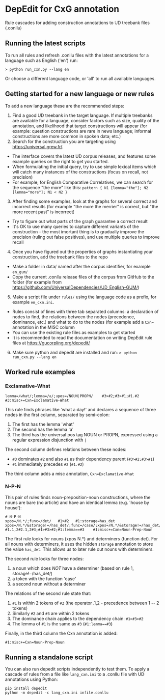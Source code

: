 # DepEdit for CxG annotation

Rule cascades for adding construction annotations to UD treebank files (.conllu)

## Running the latest scripts

To run all rules and refresh .conllu files with the latest annotations for a language such as English ('en') run:

`> python run_cxn.py --lang en`

Or choose a different language code, or 'all' to run all available languages.

## Getting started for a new language or new rules

To add a new language these are the recommended steps:

1. Find a good UD treebank in the target language. If multiple treebanks are available for a language, consider factors such as size, quality of the annotation, and likelihood that target constructions will appear (for example: question constructions are rare in news language; informal constructions are more common in spoken data; etc.)
2. Search for the construction you are targeting using https://universal.grew.fr/. 
  * The interface covers the latest UD corpus releases, and features some example queries on the right to get you started. 
  * When formulating the initial query, try to use simple lexical items which will catch many instances of the constructions (focus on recall, not precision)
  * For example, for English Comparative Correlatives, we can search for the sequence "the more" like this: `pattern { N1 [lemma="the"]; N2 [lemma="more"]; N1 < N2 }`
3. After finding some examples, look at the graphs for several correct and incorrect results (for example "the more the merrier" is correct, but "the more recent past" is incorrect)
  * Try to figure out what parts of the graph guarantee a correct result
  * It's OK to use many queries to capture different variants of the construction - the most imortant thing is to gradually improve the precision (ruling out false positives), and use multiple queries to improve recall
4. Once you have figured out the properties of graphs instantiating your construction, add the treebank files to the repo
  * Make a folder in data/ named after the corpus identifier, for example `en_gum/`
  * Copy the current .conllu release files of the corpus from GitHub to the folder (for example from https://github.com/UniversalDependencies/UD_English-GUM/)
5. Make a script file under `rules/` using the language code as a prefix, for example `en_cxn.ini`.
  * Rules consist of lines with three tab separated columns: a declaration of nodes to find, the relations between the nodes (precedence, dominance, etc.) and what to do to the nodes (for example add a `Cxn=` annotation in the MISC column
  * You can use the existing rule files as examples to get started
  * It is recommended to read the documentation on writing DepEdit rule files at https://gucorpling.org/depedit/
6. Make sure python and depedit are installed and run: `> python run_cxn.py --lang en`


## Worked rule examples

### Exclamative-What

```
lemma=/what/;lemma=/a/;upos=/NOUN|PROPN/	#3>#2;#3>#1;#1.#2	#3:misc+=Cxn=Exclamative-What
```

This rule finds phrases like 'what a day!' and declares a sequence of three nodes in the first column, separated by semi-colon:

  1. The first has the lemma 'what'
  2. The second has the lemma 'a'
  3. The third has the universal pos tag NOUN or PROPN, expressed using a regular expression disjunction with `|`

The second column defines relations between these nodes:

  * `#3` dominates `#2` and also `#1` as their dependency parent (`#3>#2;#3>#1`)
  * `#1` immediately precedes `#2` (`#1.#2`)

The third column adds a misc annotation, `Cxn=Exclamative-What`

### N-P-N

This pair of rules finds noun-preposition-noun constructions, where the nouns are bare (no article) and have an identical lemma (e.g. 'house by house'):

```
# N-P-N
xpos=/N.*/;func=/det/	#1>#2	#1:storage=has_det
xpos=/N.*/&storage!=/has_det/;func=/case/;xpos=/N.*/&storage!=/has_det/	#1.1,2#2.1,2#3;#1>#3>#2;#1:lemma==#3	#1:misc+=Cxn=Noun-Prep-Noun
```

The first rule looks for nouns (xpos N.*) and determiners (function det). For all nouns with determiners, it uses the hidden `storage` annotation to store the value `has_det`. This allows us to later rule out nouns with determiners.

The second rule looks for three nodes:
  1. a noun which does *NOT* have a determiner (based on rule 1, storage!=/has_det/)
  2. a token with the function 'case'
  3. a second noun without a determiner
  
The relations of the second rule state that:

1. `#1` is within 2 tokens of `#2` (the operator .1,2 - precedence between 1 -- 2 tokens)
2. Similarly `#2` and `#3` are within 2 tokens
3. The dominance chain applies to the dependency chain: `#1>#3>#2`
4. The lemma of `#1` is the same as `#3` (`#1:lemma==#3`)

Finally, in the third column the Cxn annotation is added:

`#1:misc+=Cxn=Noun-Prep-Noun`

## Running a standalone script

You can also run depedit scripts independently to test them. To apply a cascade of rules from a file like `lang_cxn.ini` to a .conllu file with UD annotations using Python:

```
pip install depedit
python -m depedit -c lang_cxn.ini infile.conllu
```

